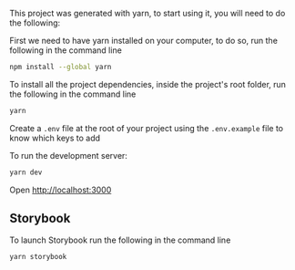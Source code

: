 This project was generated with yarn, to start using it, you will need to do the following:

First we need to have yarn installed on your computer, to do so, run the following in the command line
```bash
npm install --global yarn
```
To install all the project dependencies, inside the project's root folder, run the following in the command line

```bash
yarn
```

Create a `.env` file at the root of your project using the `.env.example` file to know which keys to add

To run the development server: 

```bash
yarn dev
```

Open [http://localhost:3000](http://localhost:3000)

## Storybook

To launch Storybook run the following in the command line

```
yarn storybook
```
